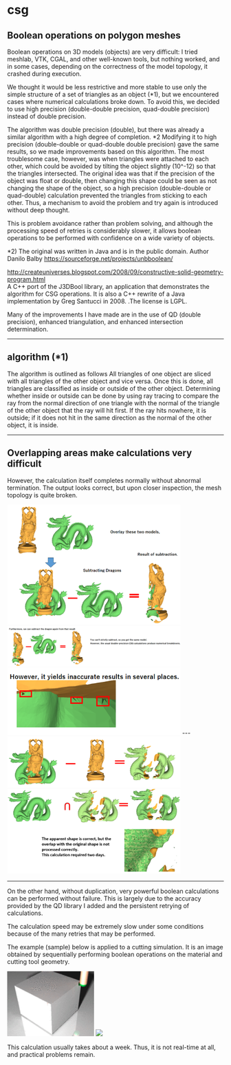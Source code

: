 # **csg**  
## Boolean operations on polygon meshes  
Boolean operations on 3D models (objects) are very difficult: I tried meshlab, VTK, CGAL, and other well-known tools, but nothing worked, and in some cases, depending on the correctness of the model topology, it crashed during execution.

We thought it would be less restrictive and more stable to use only the simple structure of a set of triangles as an object (*1), but we encountered cases where numerical calculations broke down. To avoid this, we decided to use high precision (double-double precision, quad-double precision) instead of double precision.

The algorithm was double precision (double), but there was already a similar algorithm with a high degree of completion. *2
Modifying it to high precision (double-double or quad-double double precision) gave the same results, so we made improvements based on this algorithm. The most troublesome case, however, was when triangles were attached to each other, which could be avoided by tilting the object slightly (10^-12) so that the triangles intersected. The original idea was that if the precision of the object was float or double, then changing this shape could be seen as not changing the shape of the object, so a high precision (double-double or quad-double) calculation prevented the triangles from sticking to each other. Thus, a mechanism to avoid the problem and try again is introduced without deep thought.

This is problem avoidance rather than problem solving, and although the processing speed of retries is considerably slower, it allows boolean operations to be performed with confidence on a wide variety of objects.  

*2)  The original was written in Java and is in the public domain. Author Danilo Balby
https://sourceforge.net/projects/unbboolean/
 
http://createuniverses.blogspot.com/2008/09/constructive-solid-geometry-program.html  
A C++ port of the J3DBool library, an application that demonstrates the algorithm for CSG operations. It is also a C++ rewrite of a Java implementation by Greg Santucci in 2008. .The license is LGPL.

Many of the improvements I have made are in the use of QD (double precision), enhanced triangulation, and enhanced intersection determination.

---
## algorithm   (*1)
The algorithm is outlined as follows
All triangles of one object are sliced with all triangles of the other object and vice versa.
Once this is done, all triangles are classified as inside or outside of the other object.
Determining whether inside or outside can be done by using ray tracing to compare the ray from 
the normal direction of one triangle with the normal of the triangle of the other object that the ray will hit first.
If the ray hits nowhere, it is outside; 
if it does not hit in the same direction as the normal of the other object, it is inside.  

---  
## Overlapping areas make calculations very difficult
However, the calculation itself completes normally without abnormal termination.
The output looks correct, but upon closer inspection, the mesh topology is quite broken.  

<img src=./images/image01.png width=80%>
<img src=./images/image02.png width=80%>
<img src=./images/image03.png width=80%>
---


<img src=./images/image04.png width=80%>
<img src=./images/image05.png width=80%>

---
On the other hand, without duplication, very powerful boolean calculations can be performed without failure.
This is largely due to the accuracy provided by the QD library I added and the persistent retrying of calculations.  

The calculation speed may be extremely slow under some conditions because of the many retries that may be performed.

The example (sample) below is applied to a cutting simulation.
It is an image obtained by sequentially performing boolean operations on the material and cutting tool geometry.

<img src=./images/sim20120524.gif width=40%>
<img src=./images/sim2.gif width=40%>

This calculation usually takes about a week.
Thus, it is not real-time at all, and practical problems remain.
